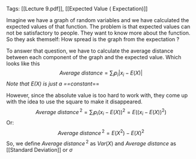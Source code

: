 Tags: [[Lecture 9.pdf]], [[Expected Value ( Expectation)]]

Imagine we have a graph of random variables and we have calculated the expected values of that function. The problem is that expected values can not be satisfactory to people. They want to know more about the function. So they ask themself: How spread is the graph from the expectation ?

To answer that question, we have to calculate the average distance between each component of the graph and the expected value. Which looks like this
$$Average\;distance = \displaystyle\sum_{i}p_{i}|x_{i}-E(X)|$$
	*Note that E(X) is just a ==constant*==

However, since the absolute value is too hard to work with, they come up with the idea to use the square to make it disappeared.
$$Average\;distance\,^2= {\displaystyle\sum_{i}p_{i}(x_{i}-E(X))^2}=E((x_{i}-E(X))^2)$$
Or:
$$Average \;distance\,^2= E(X^2)-E(X)^2$$
 So, we define $Average \;distance\,^2$ as $Var(X)$ and $Average$ $distance$ as [[Standard Deviation]] or $\sigma$
 